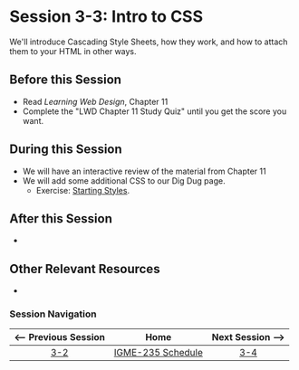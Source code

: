 # Session 3-3: Intro to CSS

We'll introduce Cascading Style Sheets, how they work, and how to attach them to your HTML in other ways.

## Before this Session
- Read *Learning Web Design*, Chapter 11
- Complete the "LWD Chapter 11 Study Quiz" until you get the score you want. 

## During this Session
- We will have an interactive review of the material from Chapter 11
- We will add some additional CSS to our Dig Dug page.
    - Exercise: [Starting Styles](../exercises/styles.md).

## After this Session
- 

## Other Relevant Resources
- 

### Session Navigation

| <-- Previous Session |               Home                  | Next Session --> |
|:--------------------:|:-----------------------------------:|:----------------:|
|  [3-2](3-2.md)       | [IGME-235 Schedule](../schedule.md) |   [3-4](3-4.md)  |
